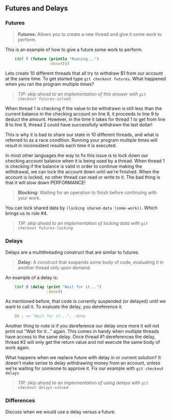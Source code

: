 ## Futures and Delays

### Futures

> **Futures:** Allows you to create a new thread and give it some work to perform.

This is an example of how to give a future some work to perform.

~~~clojure
    (def f (future (println "Running...")
                   :done!)))
~~~

Lets create 10 different threads that all try to withdraw $1 from our account at the same time.
To get started type `git checkout futures`. What happened when you ran the program multiple times?

> _TIP: skip ahead to an implementation of this answer with `git checkout futures-solved`_

When thread 1 is checking if the value to be withdrawn is still less than the current balance in the checking account on line 8, it proceeds to line 9 to deduct the amount. However, in the time it takes for thread 1 to get from line 8 to line 9, thread 2 could have successfully withdrawn the last dollar!

This is why it is bad to share our state in 10 different threads, and what is referred to as a race condition. Running your program multiple times will result in inconsistent results each time it is executed.

In most other languages the way to fix this issue is to lock down our checking account balance when it is being used by a thread. When thread 1 is checking if the balance is valid in order to continue making the withdrawal, we can lock the account down until we're finished. When the account is locked, no other thread can read or write to it. The bad thing is that it will slow down PERFORMANCE!

> **Blocking:** Waiting for an operation to finish before continuing with your work.

You can lock shared data by `(locking shared-data (some-work))`. Which brings us to rule #4.

> _TIP: skip ahead to an implementation of locking data with `git checkout futures-locking`_

### Delays

Delays are a multithreading construct that are similar to futures.

> **Delay:** A construct that suspends some body of code, evaluating it in another thread only upon demand.

An example of a delay is:
~~~clojure
    (def d (delay (print "Wait for it...")
                  :done))
~~~

As mentioned before, that code is currently suspended (or delayed) until we want to call it. To evaluate the delay, you dereference it.

~~~clojure
    @d ; => "Wait for it...", :done
~~~

Another thing to note is if you dereference our delay once more it will not print out "Wait for it..." again. This comes in handy when multiple threads have access to the same delay. Once thread #1 dereferences the delay, thread #2 will only get the return value and not execute the same body of work again.

What happens when we replace future with delay in or current solution? It doesn't make sense to delay withdrawing money from an account, unless we're waiting for someone to approve it. Fix our example with `git checkout delays`

> _TIP: skip ahead to an implementation of using delays with `git checkout delays-solved`_

### Differences

Discuss when we would use a delay versus a future.
